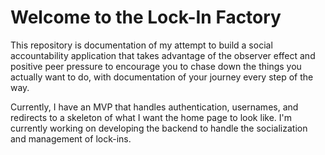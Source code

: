 # Welcome to the Lock-In Factory

This repository is documentation of my attempt to build a social accountability application that takes advantage of the observer effect and positive peer pressure to encourage you to chase down the things you actually want to do, with documentation of your journey every step of the way.

Currently, I have an MVP that handles authentication, usernames, and redirects to a skeleton of what I want the home page to look like. I'm currently working on developing the backend to handle the socialization and management of lock-ins.
